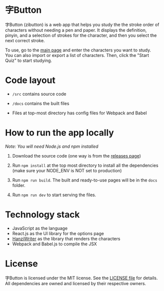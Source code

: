 字Button
======================================

字Button (zibutton) is a web app that helps you study the the stroke order of characters without needing a pen and paper. It displays the definition, pinyin, and a selection of strokes for the character, and then you select the next correct stroke.

To use, go to the [main page](https://baconerie.github.io/zibutton) and enter the characters you want to study. You can also import or export a list of characters. Then, click the "Start Quiz" to start studying.


Code layout
======================================

- `/src` contains source code
- `/docs` contains the built files

- Files at top-most directory has config files for Webpack and Babel

How to run the app locally
======================================

*Note: You will need Node.js and npm installed*

1. Download the source code (one way is from the [releases page](https://github.com/BaconErie/zibutton/releases))

2. Run `npm install` at the top most directory to install all the dependencies (make sure your NODE_ENV is NOT set to production)

3. Run `npm run build`. The built and ready-to-use pages will be in the `docs` folder.

4. Run `npm run dev` to start serving the files.

# Technology stack

- JavaScript as the language
- React.js as the UI library for the options page
- [HanziWriter](https://hanziwriter.org/) as the library that renders the characters
- Webpack and Babel.js to compile the JSX

# License

字Button is licensed under the MIT license. See the [LICENSE file](LICENSE) for details. All dependencies are owned and licensed by their respective owners.
